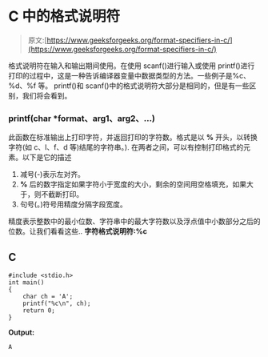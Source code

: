 # C 中的格式说明符

> 原文:[https://www.geeksforgeeks.org/format-specifiers-in-c/](https://www.geeksforgeeks.org/format-specifiers-in-c/)

格式说明符在输入和输出期间使用。在使用 scanf()进行输入或使用 printf()进行打印的过程中，这是一种告诉编译器变量中数据类型的方法。一些例子是%c、%d、%f 等。
printf()和 scanf()中的格式说明符大部分是相同的，但是有一些区别，我们将会看到。

### printf(char *format、arg1、arg2、…)

此函数在标准输出上打印字符，并返回打印的字符数。格式是以 **%** 开头，以转换字符(如 c、I、f、d 等)结尾的字符串。).
在两者之间，可以有控制打印格式的元素。以下是它的描述

1.  减号(-)表示左对齐。
2.  **%** 后的数字指定如果字符小于宽度的大小，剩余的空间用空格填充，如果大于，则不截断打印。
3.  句号(。)符号用精度分隔字段宽度。

精度表示整数中的最小位数、字符串中的最大字符数以及浮点值中小数部分之后的位数。让我们看看这些..
**字符格式说明符:%c**

## C

```
#include <stdio.h>
int main()
{
    char ch = 'A';
    printf("%c\n", ch);
    return 0;
}
```

**Output:** 

```
A
```